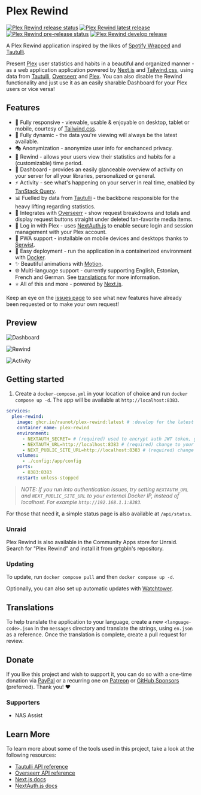 # Plex Rewind

[![Plex Rewind release status](https://img.shields.io/github/actions/workflow/status/RaunoT/plex-rewind/release.yml?label=Release)](https://github.com/RaunoT/plex-rewind/actions/workflows/release.yml)
[<img src="https://img.shields.io/github/v/release/raunot/plex-rewind?label=latest" alt="Plex Rewind latest release">](https://github.com/RaunoT/plex-rewind/releases)
[![Plex Rewind pre-release status](https://img.shields.io/github/actions/workflow/status/RaunoT/plex-rewind/pre-release.yml?include_prereleases=true&label=Pre-release)](https://github.com/RaunoT/plex-rewind/actions/workflows/pre-release.yml)
[<img src="https://img.shields.io/github/v/release/RaunoT/plex-rewind?include_prereleases&label=develop" alt="Plex Rewind develop release">](https://github.com/RaunoT/plex-rewind/releases)

A Plex Rewind application inspired by the likes of [Spotify Wrapped](https://www.spotify.com/us/wrapped) and [Tautulli](https://tautulli.com).

Present [Plex](https://plex.tv) user statistics and habits in a beautiful and organized manner - as a web application application powered by [Next.js](https://nextjs.org) and [Tailwind.css](https://tailwindcss.com), using data from [Tautulli](https://tautulli.com), [Overseerr](https://overseerr.dev) and [Plex](https://plex.tv). You can also disable the Rewind functionality and just use it as an easily sharable Dashboard for your Plex users or vice versa!

## Features

- 📱 Fully responsive - viewable, usable & enjoyable on desktop, tablet or mobile, courtesy of [Tailwind.css](https://tailwindcss.com).
- 🔄 Fully dynamic - the data you're viewing will always be the latest available.
- 🎭 Anonymization - anonymize user info for enchanced privacy.
- 📆 Rewind - allows your users view their statistics and habits for a (customizable) time period.
- 👀 Dashboard - provides an easily glanceable overview of activity on your server for all your libraries, personalized or general.
- ⚡ Activity - see what's happening on your server in real time, enabled by [TanStack Query](https://tanstack.com/query/latest).
- 📊 Fuelled by data from [Tautulli](https://tautulli.com) - the backbone responsible for the heavy lifting regarding statistics.
- 🔗 Integrates with [Overseerr](https://overseerr.dev) - show request breakdowns and totals and display request buttons straight under deleted fan-favorite media items.
- 🔐 Log in with Plex - uses [NextAuth.js](https://next-auth.js.org) to enable secure login and session management with your Plex account.
- 🚀 PWA support - installable on mobile devices and desktops thanks to [Serwist](https://github.com/serwist/serwist).
- 🐳 Easy deployment - run the application in a containerized environment with [Docker](https://www.docker.com).
- ✨ Beautiful animations with [Motion](https://motion.dev).
- 🌐 Multi-language support - currently supporting English, Estonian, French and German. See [translations](#translations) for more information.
- ⭐ All of this and more - powered by [Next.js](https://nextjs.org).

Keep an eye on the [issues page](https://github.com/RaunoT/plex-rewind/issues) to see what new features have already been requested or to make your own request!

## Preview

![Dashboard](https://i.imgur.com/6UKEp7v.png 'Dashboard')

![Rewind](https://i.imgur.com/w536oB5.png 'Rewind')

![Activity](https://i.imgur.com/AK6RASY.png 'Activity')

## Getting started

1. Create a `docker-compose.yml` in your location of choice and run `docker compose up -d`. The app will be available at `http://localhost:8383`.

```yml
services:
  plex-rewind:
    image: ghcr.io/raunot/plex-rewind:latest # :develop for the latest development version
    container_name: plex-rewind
    environment:
      - NEXTAUTH_SECRET= # (required) used to encrypt auth JWT token, generate one with `openssl rand -base64 32`
      - NEXTAUTH_URL=http://localhost:8383 # (required) change to your domain if you are exposing the app to the internet
      - NEXT_PUBLIC_SITE_URL=http://localhost:8383 # (required) change to your domain if you are exposing the app to the internet
    volumes:
      - ./config:/app/config
    ports:
      - 8383:8383
    restart: unless-stopped
```

> _NOTE: If you run into authentication issues, try setting `NEXTAUTH_URL` and `NEXT_PUBLIC_SITE_URL` to your external Docker IP, instead of localhost. For example `http://192.168.1.1:8383`._

For those that need it, a simple status page is also available at `/api/status`.

### Unraid

Plex Rewind is also available in the Community Apps store for Unraid. Search for "Plex Rewind" and install it from grtgbln's repository.

### Updating

To update, run `docker compose pull` and then `docker compose up -d`.

Optionally, you can also set up automatic updates with [Watchtower](https://containrrr.dev/watchtower).

## Translations

To help translate the application to your language, create a new `<language-code>.json` in the `messages` directory and translate the strings, using `en.json` as a reference. Once the translation is complete, create a pull request for review.

## Donate

If you like this project and wish to support it, you can do so with a one-time donation via [PayPal](https://paypal.me/raunot) or a recurring one on [Patreon](https://www.patreon.com/PlexRewind) or [GitHub Sponsors](https://github.com/sponsors/RaunoT) (preferred). Thank you! ❤️

### Supporters

- NAS Assist

## Learn More

To learn more about some of the tools used in this project, take a look at the following resources:

- [Tautulli API reference](https://docs.tautulli.com/extending-tautulli/api-reference)
- [Overseerr API reference](https://api-docs.overseerr.dev)
- [Next.js docs](https://nextjs.org/docs)
- [NextAuth.js docs](https://next-auth.js.org/getting-started/introduction)

